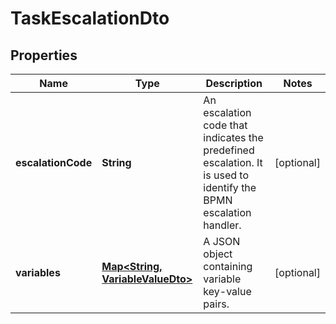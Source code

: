 

# TaskEscalationDto


## Properties

Name | Type | Description | Notes
------------ | ------------- | ------------- | -------------
**escalationCode** | **String** | An escalation code that indicates the predefined escalation. It is used to identify the BPMN escalation handler. |  [optional]
**variables** | [**Map&lt;String, VariableValueDto&gt;**](VariableValueDto.md) | A JSON object containing variable key-value pairs. |  [optional]



